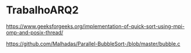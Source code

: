 # TrabalhoARQ2

https://www.geeksforgeeks.org/implementation-of-quick-sort-using-mpi-omp-and-posix-thread/

https://github.com/Malhadas/Parallel-BubbleSort-/blob/master/bubble.c

